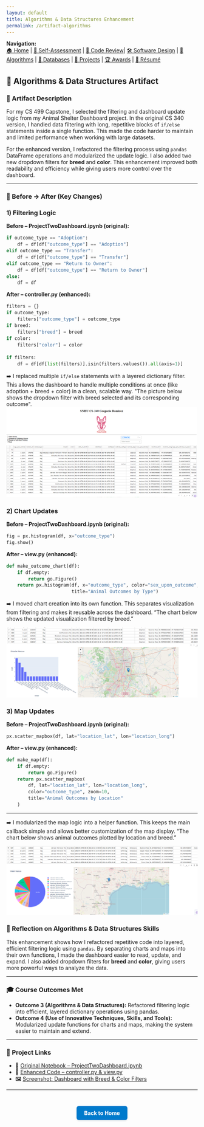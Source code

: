 ```yaml
---
layout: default
title: Algorithms & Data Structures Enhancement
permalink: /artifact-algorithms
---
```


**Navigation:**  
[🏠 Home](index.md) | [📝 Self-Assessment](self-assessment.md) | [🎥 Code Review](code-review.md)| [🛠️ Software Design](artifact-software.md) | [🧠 Algorithms](artifact-algorithms.md) | [💾 Databases](artifact-databases.md) | [📂 Projects](projects.md)  | [🏆 Awards](awards.md) | [📄 Résumé](resume.md)

## 🧠 Algorithms & Data Structures Artifact

### 📌 Artifact Description

For my CS 499 Capstone, I selected the filtering and dashboard update logic from my Animal Shelter Dashboard project. In the original CS 340 version, I handled data filtering with long, repetitive blocks of `if/else` statements inside a single function. This made the code harder to maintain and limited performance when working with large datasets.  

For the enhanced version, I refactored the filtering process using `pandas` DataFrame operations and modularized the update logic. I also added two new dropdown filters for **breed** and **color**. This enhancement improved both readability and efficiency while giving users more control over the dashboard.

---

### 🔁 Before → After (Key Changes)

### 1) Filtering Logic
**Before – ProjectTwoDashboard.ipynb (original):**
```python
if outcome_type == "Adoption":
    df = df[df["outcome_type"] == "Adoption"]
elif outcome_type == "Transfer":
    df = df[df["outcome_type"] == "Transfer"]
elif outcome_type == "Return to Owner":
    df = df[df["outcome_type"] == "Return to Owner"]
else:
    df = df
````

**After – controller.py (enhanced):**

```python
filters = {}
if outcome_type:
    filters["outcome_type"] = outcome_type
if breed:
    filters["breed"] = breed
if color:
    filters["color"] = color

if filters:
    df = df[df[list(filters)].isin(filters.values()).all(axis=1)]
```

➡️ I replaced multiple `if/else` statements with a layered dictionary filter. This allows the dashboard to handle multiple conditions at once (like adoption + breed + color) in a clean, scalable way.
"The picture below shows the dropdown filter with breed selected and its corresponding outcome".
![Color Filtered](/assets/ColorFiltered.png)

### 2) Chart Updates

**Before – ProjectTwoDashboard.ipynb (original):**

```python
fig = px.histogram(df, x="outcome_type")
fig.show()
```

**After – view\.py (enhanced):**

```python
def make_outcome_chart(df):
    if df.empty:
        return go.Figure()
    return px.histogram(df, x="outcome_type", color="sex_upon_outcome",
                        title="Animal Outcomes by Type")
```

➡️ I moved chart creation into its own function. This separates visualization from filtering and makes it reusable across the dashboard.
“The chart below shows the updated visualization filtered by breed.”

![Filtered Chart](/assets/FilteredChart.png)


### 3) Map Updates

**Before – ProjectTwoDashboard.ipynb (original):**

```python
px.scatter_mapbox(df, lat="location_lat", lon="location_long")
```

**After – view\.py (enhanced):**

```python
def make_map(df):
    if df.empty:
        return go.Figure()
    return px.scatter_mapbox(
        df, lat="location_lat", lon="location_long",
        color="outcome_type", zoom=10,
        title="Animal Outcomes by Location"
    )
```
---
➡️ I modularized the map logic into a helper function. This keeps the main callback simple and allows better customization of the map display.
“The chart below shows animal outcomes plotted by location and breed.”

![Map – Breed & Location](/assets/LabBreedLocation.png)

### 🧠 Reflection on Algorithms & Data Structures Skills

This enhancement shows how I refactored repetitive code into layered, efficient filtering logic using `pandas`. By separating charts and maps into their own functions, I made the dashboard easier to read, update, and expand. I also added dropdown filters for **breed** and **color**, giving users more powerful ways to analyze the data.

---

### 🎓 Course Outcomes Met

* **Outcome 3 (Algorithms & Data Structures):** Refactored filtering logic into efficient, layered dictionary operations using pandas.
* **Outcome 4 (Use of Innovative Techniques, Skills, and Tools):** Modularized update functions for charts and maps, making the system easier to maintain and extend.

---

### 🔗 Project Links

* 📁 [Original Notebook – ProjectTwoDashboard.ipynb](https://github.com/GregoriaRamirez/gregoriaramirez.github.io/blob/main/original/ProjectTwoDashboard%20%281%29.ipynb)
* 📁 [Enhanced Code – controller.py & view.py](https://github.com/GregoriaRamirez/CS-499-Capstone/tree/main/enhanced)
* 🖼️ [Screenshot: Dashboard with Breed & Color Filters](/assets/DropdownColorselected.png)

---

<div style="text-align: center; margin-top: 3em;">
  <a href="https://gregoriaramirez.github.io/index" style="
    display: inline-block;
    padding: 10px 20px;
    background-color: #007acc;
    color: white;
    border-radius: 6px;
    text-decoration: none;
    font-weight: bold;
    box-shadow: 0 2px 4px rgba(0,0,0,0.1);
  ">Back to Home</a>
</div>



